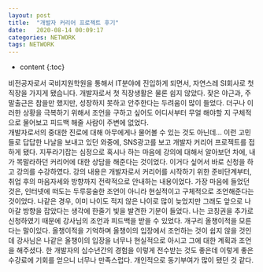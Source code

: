 ```yaml
---
layout: post
title:  "개발자 커리어 프로젝트 후기"
date:   2020-08-14 00:09:17
categories: NETWORK
tags: NETWORK
---
```

* content
{:toc}

비전공자로서 국비지원학원을 통해서 IT분야에 진입하게 되면서, 자연스레 SI회사로 첫직장을 가지게 됐습니다. 개발자로서 첫 직장생활은 물론 쉽지 않았다. 잦은 야근과, 주말출근은 참을만 했지만, 성장하지 못하고 안주한다는 두려움이 많이 들었다. 더구나 이러한 상황을 극복하기 위해서 조언을 구하고 싶어도 어디서부터 무얼 해야할 지 구체적으로 물어보고 피드백 해줄 사람이 주변에 없었다.  
개발자로서의 중대한 진로에 대해 아무에게나 물어볼 수 있는 것도 아닌데... 
이런 고민들로 답답한 나날을 보내고 있던 와중에, SNS광고를 보고 개발자 커리어 프로젝트를 접하게 됐다. 지푸라기잡는 심정으로 혹시나 하는 마음에 강의에 대해서 알아보던 차에, 내가 목말라하던 커리어에 대한 상담을 해준다는 것이었다. 이거다 싶어서 바로 신청을 하고 강의를 수강하였다. 
강의 내용은 개발자로서 커리어를 시작하기 위한 준비단계부터, 취업 후의 마음자세와 방향까지 전략적으로 안내하는 내용이었다. 가장 마음에 들었던 것은, 인터넷에 떠도는 두루뭉술한 조언이 아니라 현실적이고 구체적으로 조언해준다는 것이었다. 나같은 경우, 이미 나이도 적지 않은 나이로 많이 늦었지만 그래도 앞으로 나아갈 방향을 잡았다는 생각에 한줄기 빛을 발견한 기분이 들었다. 
나는 코칭권을 추가로 신청하였기 때문에 강사님의 조언과 피드백을 받을 수 있었다. 개구리 올챙이적을 모른다는 말이있다. 올챙이적을 기억하며 올챙이의 입장에서 조언하는 것이 쉽지 않을 것인데 강사님은 나같은 올챙이의 입장을 너무나 현실적으로 아시고 그에 대한 계획과 조언을 해주셨다. 한 개발자의 십수년간의 경험을 이렇게 전수받는 것도 좋은데 이렇게 좋은 수강료에 기회를 얻으니 너무나 만족스럽다. 개인적으로 동기부여가 많이 됐던 것 같다.  